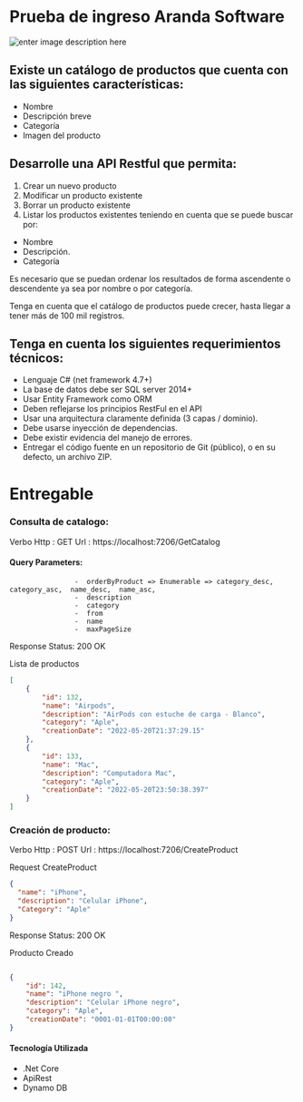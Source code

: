 # Prueba de ingreso Aranda Software

![enter image description here](https://i.postimg.cc/906RHhfH/logo-Aranda.png)


## Existe un catálogo de productos que cuenta con las siguientes características:
- Nombre
- Descripción breve
- Categoría
- Imagen del producto

## Desarrolle una API Restful que permita:
1. Crear un nuevo producto
2. Modificar un producto existente
3. Borrar un producto existente
4. Listar los productos existentes teniendo en cuenta que se puede buscar por:

- Nombre
- Descripción.
- Categoría

Es necesario que se puedan ordenar los resultados de forma ascendente o
descendente ya sea por nombre o por categoría.

Tenga en cuenta que el catálogo de productos puede crecer, hasta llegar a tener más de 100 mil registros.

## Tenga en cuenta los siguientes requerimientos técnicos:

- Lenguaje C# (net framework 4.7+)
- La base de datos debe ser SQL server 2014+
- Usar Entity Framework como ORM
- Deben reflejarse los principios RestFul en el API
- Usar una arquitectura claramente definida (3 capas / dominio).
- Debe usarse inyección de dependencias.
- Debe existir evidencia del manejo de errores.
- Entregar el código fuente en un repositorio de Git (público), o en su defecto, un
archivo ZIP.


# Entregable

###  Consulta de catalogo:

Verbo Http : GET
Url : https://localhost:7206/GetCatalog
####  Query Parameters:
  
                    -  orderByProduct => Enumerable => category_desc, category_asc,  name_desc,  name_asc,
                    -  description
                    -  category
                    -  from
                    -  name
                    -  maxPageSize

Response Status: 200 OK

Lista de productos
```json
[
    {
        "id": 132,
        "name": "Airpods",
        "description": "AirPods con estuche de carga - Blanco",
        "category": "Aple",
        "creationDate": "2022-05-20T21:37:29.15"
    },
    {
        "id": 133,
        "name": "Mac",
        "description": "Computadora Mac",
        "category": "Aple",
        "creationDate": "2022-05-20T23:50:38.397"
    }
]
```

###  Creación de producto:

Verbo Http : POST
Url : https://localhost:7206/CreateProduct


Request CreateProduct

```json
{
  "name": "iPhone",
  "description": "Celular iPhone",
  "Category": "Aple"
}
```



Response Status: 200 OK

Producto Creado
```json

{
    "id": 142,
    "name": "iPhone negro ",
    "description": "Celular iPhone negro",
    "category": "Aple",
    "creationDate": "0001-01-01T00:00:00"
}

```


#### Tecnología Utilizada
- .Net Core
-  ApiRest
-  Dynamo DB
